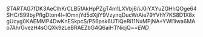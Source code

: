 $START$AG7fDK3AeClhKrCLB5fAkHpPZgT4m1LXVbj6/iJ0iYXYuZGHhQOge64SHC/S99byPflgDton4l+lOmnjYd5dXjiY9VzynqDucWrAie79YVhY7KS8D1X8xgUcyg0KAEMMP4DwKnESkpcS/P56psk6UTiQeRi11NxMPjNA+YWI1iwa6MAo7AhrGvezH4sOQXk9zLeBRAEZbG4Q6aiHTNicjQ==$END$